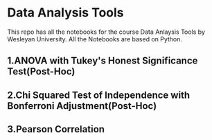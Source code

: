# Data Analysis Tools
This repo has all the notebooks for the course Data Anlaysis Tools by Wesleyan University.
All the Notebooks are based on Python.

## 1.ANOVA with Tukey's Honest Significance Test(Post-Hoc)
## 2.Chi Squared Test of Independence with Bonferroni Adjustment(Post-Hoc)
## 3.Pearson Correlation
